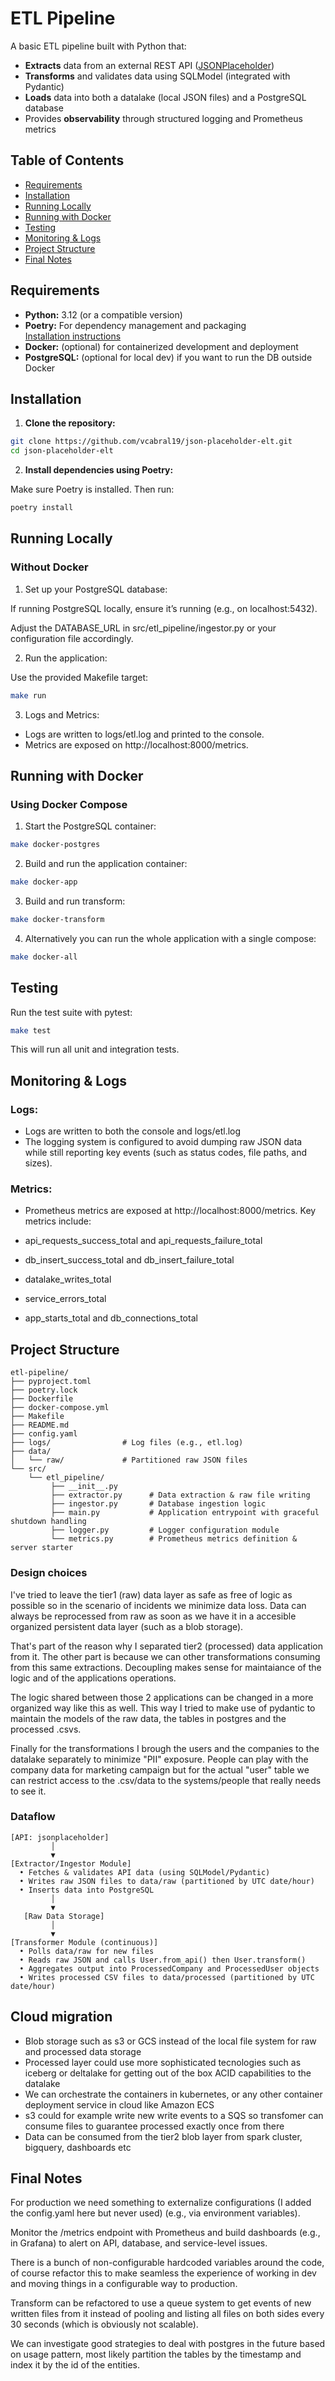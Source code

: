 # ETL Pipeline

A basic ETL pipeline built with Python that:
- **Extracts** data from an external REST API ([JSONPlaceholder](https://jsonplaceholder.typicode.com/users))
- **Transforms** and validates data using SQLModel (integrated with Pydantic)
- **Loads** data into both a datalake (local JSON files) and a PostgreSQL database
- Provides **observability** through structured logging and Prometheus metrics

## Table of Contents

- [Requirements](#requirements)
- [Installation](#installation)
- [Running Locally](#running-locally)
- [Running with Docker](#running-with-docker)
- [Testing](#testing)
- [Monitoring & Logs](#monitoring--logs)
- [Project Structure](#project-structure)
- [Final Notes](#final-notes)

## Requirements

- **Python:** 3.12 (or a compatible version)
- **Poetry:** For dependency management and packaging  
  [Installation instructions](https://python-poetry.org/docs/#installation)
- **Docker:** (optional) for containerized development and deployment
- **PostgreSQL:** (optional for local dev) if you want to run the DB outside Docker

## Installation

1. **Clone the repository:**

```bash
git clone https://github.com/vcabral19/json-placeholder-elt.git
cd json-placeholder-elt
```
2. **Install dependencies using Poetry:**

Make sure Poetry is installed. Then run:
```bash
poetry install
```

## Running Locally
### Without Docker
1. Set up your PostgreSQL database:

If running PostgreSQL locally, ensure it’s running (e.g., on localhost:5432).

Adjust the DATABASE_URL in src/etl_pipeline/ingestor.py or your configuration file accordingly.

2. Run the application:

Use the provided Makefile target:
```bash
make run
```
3. Logs and Metrics:

- Logs are written to logs/etl.log and printed to the console.
- Metrics are exposed on http://localhost:8000/metrics.

## Running with Docker
### Using Docker Compose
1. Start the PostgreSQL container:

```bash
make docker-postgres
```

2. Build and run the application container:

```bash
make docker-app
```

3. Build and run transform:

```bash
make docker-transform
```

4. Alternatively you can run the whole application with a single compose:

```bash
make docker-all
```

## Testing
Run the test suite with pytest:

```bash
make test
```

This will run all unit and integration tests.

## Monitoring & Logs
### Logs:
- Logs are written to both the console and logs/etl.log
- The logging system is configured to avoid dumping raw JSON data while still reporting key events (such as status codes, file paths, and sizes).

### Metrics:
- Prometheus metrics are exposed at http://localhost:8000/metrics.
Key metrics include:

- api_requests_success_total and api_requests_failure_total
- db_insert_success_total and db_insert_failure_total
- datalake_writes_total
- service_errors_total
- app_starts_total and db_connections_total

## Project Structure
```
etl-pipeline/
├── pyproject.toml
├── poetry.lock
├── Dockerfile
├── docker-compose.yml
├── Makefile
├── README.md
├── config.yaml
├── logs/                # Log files (e.g., etl.log)
├── data/
│   └── raw/             # Partitioned raw JSON files
└── src/
    └── etl_pipeline/
         ├── __init__.py
         ├── extractor.py      # Data extraction & raw file writing
         ├── ingestor.py       # Database ingestion logic
         ├── main.py           # Application entrypoint with graceful shutdown handling
         ├── logger.py         # Logger configuration module
         └── metrics.py        # Prometheus metrics definition & server starter
```
### Design choices
I've tried to leave the tier1 (raw) data layer as safe as free of logic as possible so in the scenario of incidents we minimize data loss. Data can always be reprocessed from raw as soon as we have it in a accesible organized persistent data layer (such as a blob storage).

That's part of the reason why I separated tier2 (processed) data application from it. The other part is because we can other transformations consuming from this same extractions. Decoupling makes sense for maintaiance of the logic and of the applications operations.

The logic shared between those 2 applications can be changed in a more organized way like this as well. This way I tried to make use of pydantic to maintain the models of the raw data, the tables in postgres and the processed .csvs.

Finally for the transformations I brough the users and the companies to the datalake separately to minimize "PII" exposure. People can play with the company data for marketing campaign but for the actual "user" table we can restrict access to the .csv/data to the systems/people that really needs to see it.

### Dataflow
```pgsql
[API: jsonplaceholder]
         │
         ▼
[Extractor/Ingestor Module]
  • Fetches & validates API data (using SQLModel/Pydantic)
  • Writes raw JSON files to data/raw (partitioned by UTC date/hour)
  • Inserts data into PostgreSQL
         │
         ▼
   [Raw Data Storage]
         │
         ▼
[Transformer Module (continuous)]
  • Polls data/raw for new files
  • Reads raw JSON and calls User.from_api() then User.transform()
  • Aggregates output into ProcessedCompany and ProcessedUser objects
  • Writes processed CSV files to data/processed (partitioned by UTC date/hour)
```
## Cloud migration

- Blob storage such as s3 or GCS instead of the local file system for raw and processed data storage
- Processed layer could use more sophisticated tecnologies such as iceberg or deltalake for getting out of the box ACID capabilities to the datalake
- We can orchestrate the containers in kubernetes, or any other container deployment service in cloud like Amazon ECS
- s3 could for example write new write events to a SQS so transfomer can consume files to guarantee processed exactly once from there
- Data can be consumed from the tier2 blob layer from spark cluster, bigquery, dashboards etc

## Final Notes

For production we need something to externalize configurations (I added the config.yaml here but never used) (e.g., via environment variables).

Monitor the /metrics endpoint with Prometheus and build dashboards (e.g., in Grafana) to alert on API, database, and service-level issues.

There is a bunch of non-configurable hardcoded variables around the code, of course refactor this to make seamless the experience of working in dev and moving things in a configurable way to production.

Transform can be refactored to use a queue system to get events of new written files from it instead of pooling and listing all files on both sides every 30 seconds (which is obviously not scalable).

We can investigate good strategies to deal with postgres in the future based on usage pattern, most likely partition the tables by the timestamp and index it by the id of the entities.
